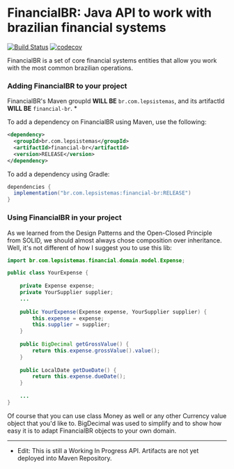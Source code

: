 # FinancialBR: Java API to work with brazilian financial systems

[![Build Status](https://travis-ci.com/FinancialBR/financial-br.svg?branch=master)](https://travis-ci.com/FinancialBR/financial-br) [![codecov](https://codecov.io/gh/FinancialBR/financial-br/branch/master/graph/badge.svg?token=W2ssUGSoY1)](https://codecov.io/gh/FinancialBR/financial-br)

FinancialBR is a set of core financial systems entities that allow you work with the most common brazilian operations.

### Adding FinancialBR to your project

FinancialBR's Maven groupId **WILL BE** `br.com.lepsistemas`, and its artifactId **WILL BE** `financial-br`. *

To add a dependency on FinancialBR using Maven, use the following:

```xml
<dependency>
  <groupId>br.com.lepsistemas</groupId>
  <artifactId>financial-br</artifactId>
  <version>RELEASE</version>
</dependency>
```

To add a dependency using Gradle:

```gradle
dependencies {
  implementation("br.com.lepsistemas:financial-br:RELEASE")
}
```

### Using FinancialBR in your project

As we learned from the Design Patterns and the Open-Closed Principle from SOLID, we should almost always chose composition over inheritance. Well, it's not different of how I suggest you to use this lib:

```java
import br.com.lepsistemas.financial.domain.model.Expense;

public class YourExpense {
    
    private Expense expense;
    private YourSupplier supplier;
    ...
    
    public YourExpense(Expense expense, YourSupplier supplier) {
        this.expense = expense;
        this.supplier = supplier;
    }
    
    public BigDecimal getGrossValue() {
        return this.expense.grossValue().value();
    }
    
    public LocalDate getDueDate() {
        return this.expense.dueDate();
    }
    
    ...
}
```

Of course that you can use class Money as well or any other Currency value object that you'd like to. BigDecimal was used to simplify and to show how easy it is to adapt FinancialBR objects to your own domain.

---

* Edit: This is still a Working In Progress API. Artifacts are not yet deployed into Maven Repository.
